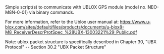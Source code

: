 Simple script(s) to communicate with UBLOX GPS module (model no. NEO-M8N-0-01) via binary commands.

For more information, refer to the Ublox user manual at: 
https://www.u-blox.com/sites/default/files/products/documents/u-blox8-M8_ReceiverDescrProtSpec_%28UBX-13003221%29_Public.pdf

Note: ublox packet structure is specifically described in Chapter 30, "UBX Protocol" -- Section 30.2 "UBX Packet Structure"
